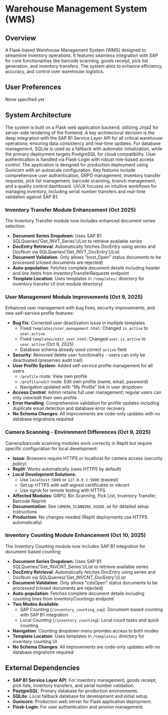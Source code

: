 # Warehouse Management System (WMS)

## Overview
A Flask-based Warehouse Management System (WMS) designed to streamline inventory operations. It features seamless integration with SAP for core functionalities like barcode scanning, goods receipt, pick list generation, and inventory transfers. The system aims to enhance efficiency, accuracy, and control over warehouse logistics.

## User Preferences
None specified yet

## System Architecture
The system is built on a Flask web application backend, utilizing Jinja2 for server-side rendering of the frontend. A key architectural decision is the deep integration with the SAP B1 Service Layer API for all critical warehouse operations, ensuring data consistency and real-time updates. For database management, SQLite is used as a fallback with automatic initialization, while the primary deployment targets PostgreSQL for cloud compatibility. User authentication is handled via Flask-Login with robust role-based access control. The application is designed for production deployment using Gunicorn with an autoscale configuration. Key features include comprehensive user authentication, GRPO management, inventory transfer requests, pick list management, barcode scanning, branch management, and a quality control dashboard. UI/UX focuses on intuitive workflows for managing inventory, including serial number transfers and real-time validation against SAP B1.

### Inventory Transfer Module Enhancement (Oct 2025)
The Inventory Transfer module now includes enhanced document series selection:
- **Document Series Dropdown**: Uses SAP B1 SQLQueries('Get_INVT_Series')/List to retrieve available series
- **DocEntry Retrieval**: Automatically fetches DocEntry using series and DocNum via SQLQueries('Get_INVT_DocEntry')/List
- **Document Validation**: Only allows "bost_Open" status documents to be processed (closed documents are rejected)
- **Auto-population**: Fetches complete document details including header and line items from InventoryTransferRequests endpoint
- **Template Location**: Uses templates in `/templates/` directory for inventory transfer UI (not module directory)

### User Management Module Improvements (Oct 9, 2025)
Enhanced user management with bug fixes, security improvements, and new self-service profile features:
- **Bug Fix**: Corrected user deactivation issue in multiple templates
  - Fixed `templates/user_management.html`: Changed `is_active` to `user.active`
  - Fixed `templates/edit_user.html`: Changed `user.is_active` to `user.active` (Oct 9, 2025)
  - Database schema already used correct `active` field
- **Security**: Removed delete user functionality - users can only be deactivated (preserves audit trail)
- **User Profile System**: Added self-service profile management for all users
  - `/profile` route: View own profile
  - `/profile/edit` route: Edit own profile (name, email, password)
  - Navigation updated with "My Profile" link in user dropdown
- **Access Control**: Admin retains full user management; regular users can only view/edit their own profile
- **Error Handling**: Comprehensive validation for profile updates including duplicate email detection and database error recovery
- **No Schema Changes**: All improvements are code-only updates with no database migrations required

### Camera Scanning - Environment Differences (Oct 9, 2025)
Camera/barcode scanning modules work correctly in Replit but require specific configuration for local development:
- **Issue**: Browsers require HTTPS or localhost for camera access (security policy)
- **Replit**: Works automatically (uses HTTPS by default)
- **Local Development Solutions**:
  - Use `localhost:5000` or `127.0.0.1:5000` (easiest)
  - Set up HTTPS with self-signed certificates or mkcert
  - Use ngrok for remote testing with HTTPS
- **Affected Modules**: GRPO, Bin Scanning, Pick List, Inventory Transfer, Barcode Reprint
- **Documentation**: See `CAMERA_SCANNING_GUIDE.md` for detailed setup instructions
- **Production**: No changes needed (Replit deployments use HTTPS automatically)

### Inventory Counting Module Enhancement (Oct 10, 2025)
The Inventory Counting module now includes SAP B1 integration for document-based counting:
- **Document Series Dropdown**: Uses SAP B1 SQLQueries('Get_INVCNT_Series')/List to retrieve available series
- **DocEntry Retrieval**: Automatically fetches DocEntry using series and DocNum via SQLQueries('Get_INVCNT_DocEntry')/List
- **Document Validation**: Only allows "cdsOpen" status documents to be processed (closed documents are rejected)
- **Auto-population**: Fetches complete document details including counting lines from InventoryCountings endpoint
- **Two Modes Available**:
  - SAP Counting (`/inventory_counting_sap`): Document-based counting with SAP B1 integration
  - Local Counting (`/inventory_counting`): Local count tasks and quick counting
- **Navigation**: Counting dropdown menu provides access to both modes
- **Template Location**: Uses templates in `/templates/` directory for inventory counting UI
- **No Schema Changes**: All improvements are code-only updates with no database migrations required

## External Dependencies
- **SAP B1 Service Layer API**: For inventory management, goods receipt, pick lists, inventory transfers, and serial number validation.
- **PostgreSQL**: Primary database for production environments.
- **SQLite**: Local fallback database for development and initial setup.
- **Gunicorn**: Production web server for Flask application deployment.
- **Flask-Login**: For user authentication and session management.
